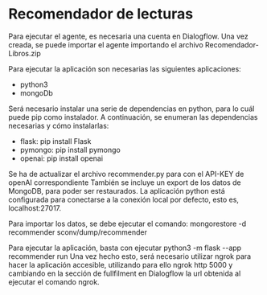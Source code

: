 # Recomendador de lecturas

Para ejecutar el agente, es necesaria una cuenta en Dialogflow. Una vez creada, 
se puede importar el agente importando el archivo Recomendador-Libros.zip

Para ejecutar la aplicación son necesarias las siguientes aplicaciones:
- python3
- mongoDb

Será necesario instalar una serie de dependencias en python, para lo cuál puede pip como
instalador. A continuación, se enumeran las dependencias necesarias y cómo instalarlas:
- flask: pip install Flask
- pymongo: pip install pymongo
- openai: pip install openai

Se ha de actualizar el archivo recommender.py para con el API-KEY de openAI correspondiente
También se incluye un export de los datos de MongoDB, para poder ser restaurados. La
aplicación python está configurada para conectarse a la conexión local por defecto, esto es,
localhost:27017.

Para importar los datos, se debe ejecutar el comando: mongorestore -d recommender
sconv/dump/recommender

Para ejecutar la aplicación, basta con ejecutar python3 -m flask --app recommender run
Una vez hecho esto, será necesario utilizar ngrok para hacer la aplicación accesible,
utilizando para ello ngrok http 5000 y cambiando en la sección de fullfilment en Dialogflow la
url obtenida al ejecutar el comando ngrok.